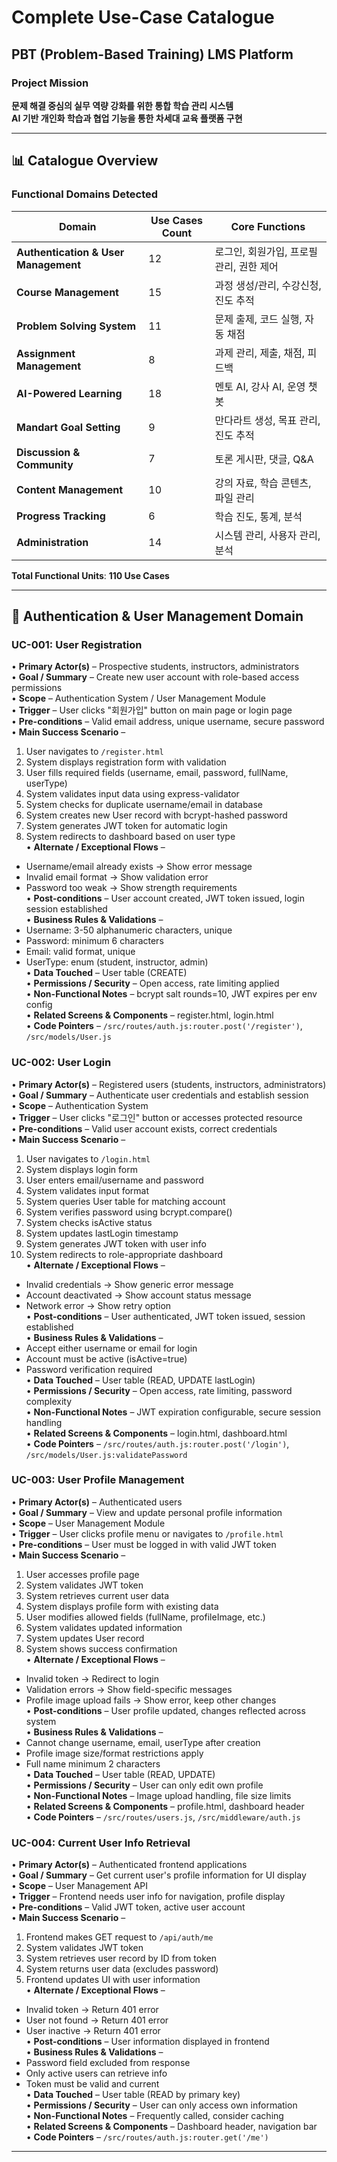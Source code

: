 # Complete Use-Case Catalogue
## PBT (Problem-Based Training) LMS Platform

### Project Mission
**문제 해결 중심의 실무 역량 강화를 위한 통합 학습 관리 시스템**  
**AI 기반 개인화 학습과 협업 기능을 통한 차세대 교육 플랫폼 구현**

---

## 📊 Catalogue Overview

### Functional Domains Detected
| Domain | Use Cases Count | Core Functions |
|--------|----------------|----------------|
| **Authentication & User Management** | 12 | 로그인, 회원가입, 프로필 관리, 권한 제어 |
| **Course Management** | 15 | 과정 생성/관리, 수강신청, 진도 추적 |
| **Problem Solving System** | 11 | 문제 출제, 코드 실행, 자동 채점 |
| **Assignment Management** | 8 | 과제 관리, 제출, 채점, 피드백 |
| **AI-Powered Learning** | 18 | 멘토 AI, 강사 AI, 운영 챗봇 |
| **Mandart Goal Setting** | 9 | 만다라트 생성, 목표 관리, 진도 추적 |
| **Discussion & Community** | 7 | 토론 게시판, 댓글, Q&A |
| **Content Management** | 10 | 강의 자료, 학습 콘텐츠, 파일 관리 |
| **Progress Tracking** | 6 | 학습 진도, 통계, 분석 |
| **Administration** | 14 | 시스템 관리, 사용자 관리, 분석 |

**Total Functional Units**: **110 Use Cases**

---

## 🔐 Authentication & User Management Domain

### UC-001: User Registration
• **Primary Actor(s)** – Prospective students, instructors, administrators  
• **Goal / Summary** – Create new user account with role-based access permissions  
• **Scope** – Authentication System / User Management Module  
• **Trigger** – User clicks "회원가입" button on main page or login page  
• **Pre-conditions** – Valid email address, unique username, secure password  
• **Main Success Scenario** –  
  1. User navigates to `/register.html`  
  2. System displays registration form with validation  
  3. User fills required fields (username, email, password, fullName, userType)  
  4. System validates input data using express-validator  
  5. System checks for duplicate username/email in database  
  6. System creates new User record with bcrypt-hashed password  
  7. System generates JWT token for automatic login  
  8. System redirects to dashboard based on user type  
• **Alternate / Exceptional Flows** –  
  - Username/email already exists → Show error message  
  - Invalid email format → Show validation error  
  - Password too weak → Show strength requirements  
• **Post-conditions** – User account created, JWT token issued, login session established  
• **Business Rules & Validations** –  
  - Username: 3-50 alphanumeric characters, unique  
  - Password: minimum 6 characters  
  - Email: valid format, unique  
  - UserType: enum (student, instructor, admin)  
• **Data Touched** – User table (CREATE)  
• **Permissions / Security** – Open access, rate limiting applied  
• **Non-Functional Notes** – bcrypt salt rounds=10, JWT expires per env config  
• **Related Screens & Components** – register.html, login.html  
• **Code Pointers** – `/src/routes/auth.js:router.post('/register')`, `/src/models/User.js`

### UC-002: User Login
• **Primary Actor(s)** – Registered users (students, instructors, administrators)  
• **Goal / Summary** – Authenticate user credentials and establish session  
• **Scope** – Authentication System  
• **Trigger** – User clicks "로그인" button or accesses protected resource  
• **Pre-conditions** – Valid user account exists, correct credentials  
• **Main Success Scenario** –  
  1. User navigates to `/login.html`  
  2. System displays login form  
  3. User enters email/username and password  
  4. System validates input format  
  5. System queries User table for matching account  
  6. System verifies password using bcrypt.compare()  
  7. System checks isActive status  
  8. System updates lastLogin timestamp  
  9. System generates JWT token with user info  
  10. System redirects to role-appropriate dashboard  
• **Alternate / Exceptional Flows** –  
  - Invalid credentials → Show generic error message  
  - Account deactivated → Show account status message  
  - Network error → Show retry option  
• **Post-conditions** – User authenticated, JWT token issued, session established  
• **Business Rules & Validations** –  
  - Accept either username or email for login  
  - Account must be active (isActive=true)  
  - Password verification required  
• **Data Touched** – User table (READ, UPDATE lastLogin)  
• **Permissions / Security** – Open access, rate limiting, password complexity  
• **Non-Functional Notes** – JWT expiration configurable, secure session handling  
• **Related Screens & Components** – login.html, dashboard.html  
• **Code Pointers** – `/src/routes/auth.js:router.post('/login')`, `/src/models/User.js:validatePassword`

### UC-003: User Profile Management
• **Primary Actor(s)** – Authenticated users  
• **Goal / Summary** – View and update personal profile information  
• **Scope** – User Management Module  
• **Trigger** – User clicks profile menu or navigates to `/profile.html`  
• **Pre-conditions** – User must be logged in with valid JWT token  
• **Main Success Scenario** –  
  1. User accesses profile page  
  2. System validates JWT token  
  3. System retrieves current user data  
  4. System displays profile form with existing data  
  5. User modifies allowed fields (fullName, profileImage, etc.)  
  6. System validates updated information  
  7. System updates User record  
  8. System shows success confirmation  
• **Alternate / Exceptional Flows** –  
  - Invalid token → Redirect to login  
  - Validation errors → Show field-specific messages  
  - Profile image upload fails → Show error, keep other changes  
• **Post-conditions** – User profile updated, changes reflected across system  
• **Business Rules & Validations** –  
  - Cannot change username, email, userType after creation  
  - Profile image size/format restrictions apply  
  - Full name minimum 2 characters  
• **Data Touched** – User table (READ, UPDATE)  
• **Permissions / Security** – User can only edit own profile  
• **Non-Functional Notes** – Image upload handling, file size limits  
• **Related Screens & Components** – profile.html, dashboard header  
• **Code Pointers** – `/src/routes/users.js`, `/src/middleware/auth.js`

### UC-004: Current User Info Retrieval
• **Primary Actor(s)** – Authenticated frontend applications  
• **Goal / Summary** – Get current user's profile information for UI display  
• **Scope** – User Management API  
• **Trigger** – Frontend needs user info for navigation, profile display  
• **Pre-conditions** – Valid JWT token, active user account  
• **Main Success Scenario** –  
  1. Frontend makes GET request to `/api/auth/me`  
  2. System validates JWT token  
  3. System retrieves user record by ID from token  
  4. System returns user data (excludes password)  
  5. Frontend updates UI with user information  
• **Alternate / Exceptional Flows** –  
  - Invalid token → Return 401 error  
  - User not found → Return 401 error  
  - User inactive → Return 401 error  
• **Post-conditions** – User information displayed in frontend  
• **Business Rules & Validations** –  
  - Password field excluded from response  
  - Only active users can retrieve info  
  - Token must be valid and current  
• **Data Touched** – User table (READ by primary key)  
• **Permissions / Security** – User can only access own information  
• **Non-Functional Notes** – Frequently called, consider caching  
• **Related Screens & Components** – Dashboard header, navigation bar  
• **Code Pointers** – `/src/routes/auth.js:router.get('/me')`

---

